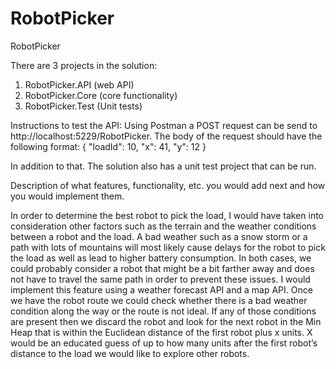 # RobotPicker
RobotPicker

There are 3 projects in the solution:
1. RobotPicker.API (web API)
2. RobotPicker.Core (core functionality)
3. RobotPicker.Test (Unit tests)

Instructions to test the API:
Using Postman a POST request can be send to http://localhost:5229/RobotPicker. The body of the request should have the following format:
{
  "loadId": 10,
  "x": 41,
  "y": 12
}

In addition to that. The solution also has a unit test project that can be run.

Description of what features, functionality, etc. you would add next and how you would implement them.

In order to determine the best robot to pick the load, I would have taken into consideration other factors such as the terrain and the weather conditions between a robot and the load. A bad weather such as a snow storm or a path with lots of mountains will most likely cause delays for the robot to pick the load as well as lead to higher battery consumption. In both cases, we could probably consider a robot that might be a bit farther away and does not have to travel the same path in order to prevent these issues. I would implement this feature using a weather forecast API and a map API. Once we have the robot route we could check whether there is a bad weather condition along the way or the route is not ideal. If any of those conditions are present then we discard the robot and look for the next robot in the Min Heap that is within the Euclidean distance of the first robot plus x units. X would be an educated guess of up to how many units after the first robot’s distance to the load we would like to explore other robots.
